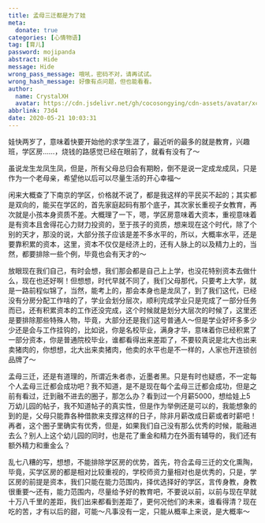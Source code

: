 ```yaml
---
title: 孟母三迁都是为了娃
meta:
  donate: true
categories: [心情物语]
tag: [育儿]
password: mojipanda
abstract: Hide
message: Hide
wrong_pass_message: 哦吼，密码不对，请再试试。
wrong_hash_message: 好像有点问题，但也能看看。
author:
  name: CrystalXH
  avatar: https://cdn.jsdelivr.net/gh/cocosongying/cdn-assets/avatar/xcf.jpg
abbrlink: 73d4
date: 2020-05-21 10:03:31
---
```

娃快两岁了，意味着快要开始他的求学生涯了，最近听的最多的就是教育，兴趣班，学区房……，烧钱的路感觉已经在眼前了，就看有没有了～

<!-- more -->

虽说龙生龙凤生凤，但是，所有父母总归会有期盼，倒不是说一定成龙成凤，只是作为一个老母亲，希望他以后可以尽量生活的开心幸福～

闲来大概查了下南京的学区，价格就不说了，都是我这样的平民买不起的；其实都是双向的，能买在学区的，首先家庭起码有那个底子，其次家长重视子女教育，再次就是小孩本身资质不差。大概理了一下，嗯，学区房意味着大资本，重视意味着是有资本且舍得花心力财力投资的，至于孩子的资质，想来现在这个时代，除了个别的天才，那没的说，大部分孩子应该是差不多水平的，所以，大概率水平，还是要靠积累的资本，这里，资本不仅仅是经济上的，还有人脉上的以及精力上的，当然，都要排除一些个例，毕竟也会有天才的～

放眼现在我们自己，有时会想，我们那会都是自己上上学，也没花特别资本去做什么，现在也还好啊！但想想，时代早就不同了，我们父母那代，只要考上大学，就是一路前程似锦了，当然，能考上的，那会本身也是龙凤了，到了我们这代，已经没有分房分配工作啥的了，学业会划分层次，顺利完成学业只是完成了一部分任务而已，还有积累资本的工作还没完成，这个时候就是划分大层次的时候了，这里还是要排除那些特殊人物，毕竟，大部分还是我们这号普通人～但是学业好坏多多少少还是会与工作挂钩的，比如说，你是名校毕业，满身才华，意味着你已经积累了一部分资本，你是普通院校毕业，谁都看得出来差距了，不要较真说是北大也出来卖猪肉的，你想想，北大出来卖猪肉，他卖的水平也是不一样的，人家也开连锁创品牌了～

孟母三迁，还是有道理的，所谓近朱者赤，近墨者黑。只是有时也疑惑，不一定每个人孟母三迁都会成功吧？我不知道，是不是现在每个孟母三迁都会成功，但是之前有看过，迁到融不进去的圈子，那怎么办？看到过一个月薪5000，想给娃上5万幼儿园的帖子，我不知道帖子的真实性，但是作为举例还是可以的，我能想象的到的是，父母只能靠各种借款来支撑这样的日子，除非月薪改成日薪或者时薪吧！再者，这个圈子里确实有优秀，但是，如果我们自己没有那么优秀的时候，能融进去么？别人上这个幼儿园的同时，也是花了重金和精力在外面有辅导的，我们还有额外精力和重金么？

乱七八糟的写，想想，不能排除学区房的优势，首先，符合孟母三迁的文化熏陶，毕竟，买学区房的都是相对比较重视的，学校师资力量相对也是优秀的，只是，学区房的前提是资本，我们只能在能力范围内，择优选择好的学区，言传身教，身教很重要～还有，能力范围内，尽量给予好的教育吧，不要说以前，以前与现在早就十万八千里的差距，我们出来都看到差距了，更何况他们的未来，谁看得清？现在吃的苦，才有以后的甜，可能～凡事没有一定，只能从概率上来说，是大概率～
